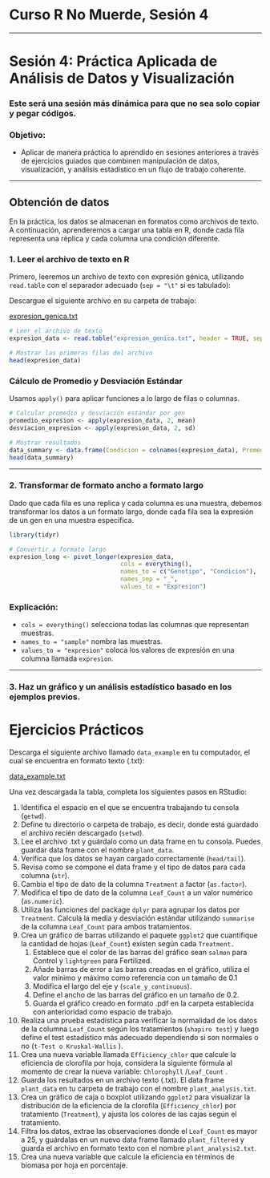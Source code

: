 # Curso R No Muerde, Sesión 4

---

# **Sesión 4: Práctica Aplicada de Análisis de Datos y Visualización**

### **Este será una sesión más dinámica para que no sea solo copiar y pegar códigos.**

### **Objetivo:**

- Aplicar de manera práctica lo aprendido en sesiones anteriores a través de ejercicios guiados que combinen manipulación de datos, visualización, y análisis estadístico en un flujo de trabajo coherente.

---

## **Obtención de datos**

En la práctica, los datos se almacenan en formatos como archivos de texto. A continuación, aprenderemos a cargar una tabla en R, donde cada fila representa una réplica y cada columna una condición diferente.

### **1. Leer el archivo de texto en R**

Primero, leeremos un archivo de texto con expresión génica, utilizando `read.table` con el separador adecuado (`sep = "\t"` si es tabulado):

Descargue el siguiente archivo en su carpeta de trabajo:

[expresion_genica.txt](Curso%20R%20No%20Muerde,%20Sesio%CC%81n%204%2010def40d5534801f9867fdc209d675ce/expresion_genica.txt)

```r
# Leer el archivo de texto
expresion_data <- read.table("expresion_genica.txt", header = TRUE, sep = "\t", row.names = 1)

# Mostrar las primeras filas del archivo
head(expresion_data)
```

### **Cálculo de Promedio y Desviación Estándar**

Usamos `apply()` para aplicar funciones a lo largo de filas o columnas.

```r
# Calcular promedio y desviación estándar por gen
promedio_expresion <- apply(expresion_data, 2, mean)
desviacion_expresion <- apply(expresion_data, 2, sd)

# Mostrar resultados
data_summary <- data.frame(Condicion = colnames(expresion_data), Promedio = promedio_expresion, Desviacion = desviacion_expresion)
head(data_summary)
```

---

### **2. Transformar de formato ancho a formato largo**

Dado que cada fila es una replica y cada columna es una muestra, debemos transformar los datos a un formato largo, donde cada fila sea la expresión de un gen en una muestra específica.

```r
library(tidyr)

# Convertir a formato largo
expresion_long <- pivot_longer(expresion_data,
                               cols = everything(),
                               names_to = c("Genotipo", "Condicion"),
                               names_sep = "_",
                               values_to = "Expresion")
```

### **Explicación:**

- `cols = everything()` selecciona todas las columnas que representan muestras.
- `names_to = "sample"` nombra las muestras.
- `values_to = "expresion"` coloca los valores de expresión en una columna llamada `expresion`.

---

### 3. Haz un gráfico y un análisis estadístico basado en los ejemplos previos.

# Ejercicios Prácticos

Descarga el siguiente archivo llamado `data_example` en tu computador, el cual se encuentra en formato texto (.txt):

[data_example.txt](Curso%20R%20No%20Muerde,%20Sesio%CC%81n%204%2010def40d5534801f9867fdc209d675ce/data_example.txt)

Una vez descargada la tabla, completa los siguientes pasos en RStudio:

1. Identifica el espacio en el que se encuentra trabajando tu consola (`getwd`).
2. Define tu directorio o carpeta de trabajo, es decir, donde está guardado el archivo recién descargado (`setwd`).
3. Lee el archivo .txt y guárdalo como un data frame en tu consola. Puedes guardar data frame con el nombre `plant_data`.
4. Verifica que los datos se hayan cargado correctamente (`head/tail`).
5. Revisa como se compone el data frame y el tipo de datos para cada columna (`str`).
6. Cambia el tipo de dato de la columna `Treatment` a factor (`as.factor`).
7. Modifica el tipo de dato de la columna `Leaf_Count` a un valor numérico (`as.numeric`).
8. Utiliza las funciones del package `dplyr` para agrupar los datos por `Treatment`. Calcula la media y desviación estándar utilizando `summarise` de la columna `Leaf_Count` para ambos tratamientos.
9. Crea un gráfico de barras utilizando el paquete `ggplot2` que cuantifique la cantidad de hojas (`Leaf_Count`) existen según cada `Treatment.`
    1. Establece que el color de las barras del gráfico sean `salmon`  para Control y `lightgreen` para Fertilized.
    2. Añade barras de error a las barras creadas en el gráfico, utiliza el valor mínimo y máximo como referencia con un tamaño de 0.1
    3. Modifica el largo del eje y (`scale_y_continuous`).
    4. Define el ancho de las barras del gráfico en un tamaño de 0.2.
    5. Guarda el gráfico creado en formato .pdf en la carpeta establecida con anterioridad como espacio de trabajo.
10. Realiza una prueba estadística para verificar la normalidad de los datos de la columna `Leaf_Count` según los tratamientos (`shapiro test`) y luego define el test estadístico más adecuado dependiendo si son normales o no (`t-Test o Kruskal-Wallis` ).
11. Crea una nueva variable llamada `Efficiency_chlor` que calcule la eficiencia de clorofila por hoja, considera la siguiente fórmula al momento de crear la nueva variable: `Chlorophyll` /`Leaf_Count` .
12. Guarda los resultados en un archivo texto (.txt). El data frame `plant_data` en tu carpeta de trabajo con el nombre `plant_analysis.txt`.
13. Crea un gráfico de caja o boxplot utilizando `ggplot2` para visualizar la distribución de la eficiencia de la clorofila (`Efficiency_chlor`) por tratamiento (`Treatment`), y ajusta los colores de las cajas según el tratamiento.
14. Filtra los datos, extrae las observaciones donde el `Leaf_Count` es mayor a 25, y guárdalas en un nuevo data frame llamado `plant_filtered` y guarda el archivo en formato texto con el nombre `plant_analysis2.txt`.
15. Crea una nueva variable que calcule la eficiencia en términos de biomasa por hoja en porcentaje.